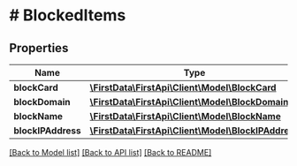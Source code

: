 # # BlockedItems

## Properties

Name | Type | Description | Notes
------------ | ------------- | ------------- | -------------
**blockCard** | [**\FirstData\FirstApi\Client\Model\BlockCard**](BlockCard.md) |  | [optional] 
**blockDomain** | [**\FirstData\FirstApi\Client\Model\BlockDomain**](BlockDomain.md) |  | [optional] 
**blockName** | [**\FirstData\FirstApi\Client\Model\BlockName**](BlockName.md) |  | [optional] 
**blockIPAddress** | [**\FirstData\FirstApi\Client\Model\BlockIPAddress**](BlockIPAddress.md) |  | [optional] 

[[Back to Model list]](../../README.md#documentation-for-models) [[Back to API list]](../../README.md#documentation-for-api-endpoints) [[Back to README]](../../README.md)


